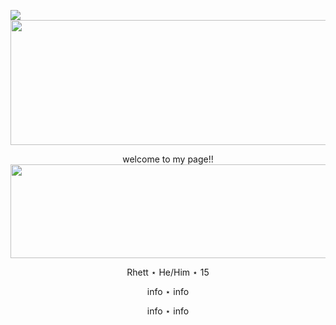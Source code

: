 ![](https://komarev.com/ghpvc/?username=k4tskullX&color=blue)
  <img width="850" height="200" src="https://i.pinimg.com/1200x/cd/ee/70/cdee70892531934ef31c164497a82c8c.jpg"> 
  
  <p align="center">
  welcome to my page!!

  <img width="800" height="150" src="https://64.media.tumblr.com/a43db1e911e8107f35119622df772e52/b15d23a765658ea4-3d/s1280x1920/3c7f3767d66cc0710d12a0e5609dcc25abad3103.pnj"> 

<p align="center">
Rhett ⋆ He/Him ⋆ 15
<p align="center">
info ⋆ info
<p align="center">
info ⋆ info

